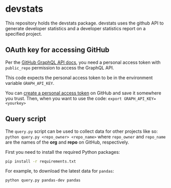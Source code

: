 # devstats

This repository holds the devstats package. devstats uses the github API to
generate developer statistics and a developer statistics report on a specified
project. 

## OAuth key for accessing GitHub

Per the [GitHub GraphQL API docs](https://developer.github.com/v4/guides/forming-calls/),
you need a personal access token with `public_repo` permission to access the GraphQL API.

This code expects the personal access token to be in the environment variable
`GRAPH_API_KEY`.

You can [create a personal access token](https://help.github.com/en/github/authenticating-to-github/creating-a-personal-access-token-for-the-command-line) on GitHub and save it somewhere you trust.
Then, when you want to use the code: `export GRAPH_API_KEY=<yourkey>`

## Query script

The ``query.py`` script can be used to collect data for other projects like
so: ``python query.py <repo_owner> <repo_name>`` where ``repo_owner`` and
``repo_name`` are the names of the **org** and **repo** on GitHub, respectively.

First you need to install the required Python packages:

```bash
pip install -r requirements.txt
```

For example, to download the latest data for ``pandas``:

```bash
python query.py pandas-dev pandas
```
